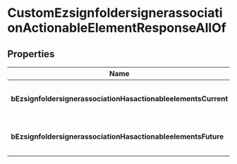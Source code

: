 

# CustomEzsignfoldersignerassociationActionableElementResponseAllOf

## Properties

Name | Type | Description | Notes
------------ | ------------- | ------------- | -------------
**bEzsignfoldersignerassociationHasactionableelementsCurrent** | **Boolean** | Indicates if the Ezsignfoldersignerassociation has actionable elements in the current step | 
**bEzsignfoldersignerassociationHasactionableelementsFuture** | **Boolean** | Indicates if the Ezsignfoldersignerassociation has actionable elements in a future step |  [optional]




